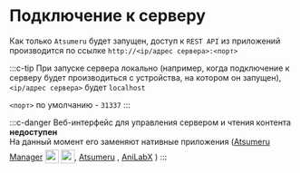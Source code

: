 # Подключение к серверу

Как только `Atsumeru` будет запущен, доступ к `REST API` из приложений производится по ссылке `http://<ip/адрес сервера>:<порт>`

:::c-tip
При запуске сервера локально (например, когда подключение к серверу будет производиться с устройства, на котором он запущен), `<ip/адрес сервера>` будет `localhost`

`<порт>` по умолчанию - `31337`
:::

:::c-danger
Веб-интерфейс для управления сервером и чтения контента **недоступен**  
На данный момент его заменяют нативные приложения ([Atsumeru Manager](https://github.com/AtsumeruDev/AtsumeruManager) <img style="position: relative; top: 6px;" width="24" height="24" src="/assets/media/icons/windows.png"> <img style="position: relative; top: 6px;" width="24" height="24" src="/assets/media/icons/penguin.png">, [Atsumeru](https://github.com/AtsumeruDev/AtsumeruAndroid) <MaterialIcon icon="android"/>, [AniLabX](https://github.com/CrazyXacker/anilabx) <MaterialIcon icon="android"/>)
:::